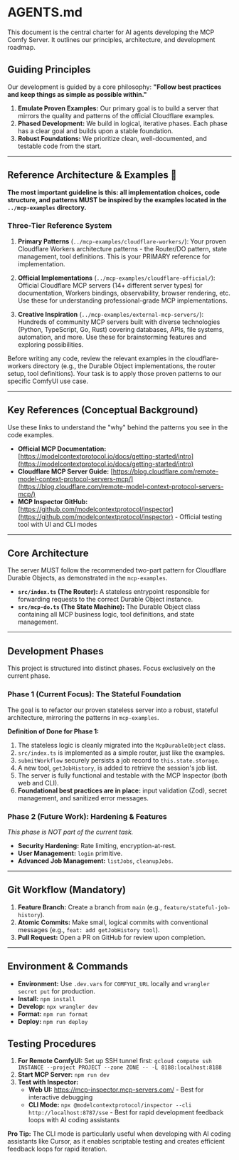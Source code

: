# AGENTS.md

This document is the central charter for AI agents developing the MCP Comfy Server. It outlines our principles, architecture, and development roadmap.

## Guiding Principles

Our development is guided by a core philosophy: **"Follow best practices and keep things as simple as possible within."**

1.  **Emulate Proven Examples:** Our primary goal is to build a server that mirrors the quality and patterns of the official Cloudflare examples.
2.  **Phased Development:** We build in logical, iterative phases. Each phase has a clear goal and builds upon a stable foundation.
3.  **Robust Foundations:** We prioritize clean, well-documented, and testable code from the start.

---

## Reference Architecture & Examples 🌟

**The most important guideline is this: all implementation choices, code structure, and patterns MUST be inspired by the examples located in the `../mcp-examples` directory.**

### Three-Tier Reference System

1. **Primary Patterns** (`../mcp-examples/cloudflare-workers/`): Your proven Cloudflare Workers architecture patterns - the Router/DO pattern, state management, tool definitions. This is your PRIMARY reference for implementation.

2. **Official Implementations** (`../mcp-examples/cloudflare-official/`): Official Cloudflare MCP servers (14+ different server types) for documentation, Workers bindings, observability, browser rendering, etc. Use these for understanding professional-grade MCP implementations.

3. **Creative Inspiration** (`../mcp-examples/external-mcp-servers/`): Hundreds of community MCP servers built with diverse technologies (Python, TypeScript, Go, Rust) covering databases, APIs, file systems, automation, and more. Use these for brainstorming features and exploring possibilities.

Before writing any code, review the relevant examples in the cloudflare-workers directory (e.g., the Durable Object implementations, the router setup, tool definitions). Your task is to apply those proven patterns to our specific ComfyUI use case.

---

## Key References (Conceptual Background)

Use these links to understand the "why" behind the patterns you see in the code examples.

* **Official MCP Documentation:** [https://modelcontextprotocol.io/docs/getting-started/intro](https://modelcontextprotocol.io/docs/getting-started/intro)
* **Cloudflare MCP Server Guide:** [https://blog.cloudflare.com/remote-model-context-protocol-servers-mcp/](https://blog.cloudflare.com/remote-model-context-protocol-servers-mcp/)
* **MCP Inspector GitHub:** [https://github.com/modelcontextprotocol/inspector](https://github.com/modelcontextprotocol/inspector) - Official testing tool with UI and CLI modes

---

## Core Architecture

The server MUST follow the recommended two-part pattern for Cloudflare Durable Objects, as demonstrated in the `mcp-examples`.

* **`src/index.ts` (The Router):** A stateless entrypoint responsible for forwarding requests to the correct Durable Object instance.
* **`src/mcp-do.ts` (The State Machine):** The Durable Object class containing all MCP business logic, tool definitions, and state management.

---

## Development Phases

This project is structured into distinct phases. Focus exclusively on the current phase.

### Phase 1 (Current Focus): The Stateful Foundation

The goal is to refactor our proven stateless server into a robust, stateful architecture, mirroring the patterns in `mcp-examples`.

**Definition of Done for Phase 1:**
1.  The stateless logic is cleanly migrated into the `McpDurableObject` class.
2.  `src/index.ts` is implemented as a simple router, just like the examples.
3.  `submitWorkflow` securely persists a job record to `this.state.storage`.
4.  A new tool, `getJobHistory`, is added to retrieve the session's job list.
5.  The server is fully functional and testable with the MCP Inspector (both web and CLI).
6.  **Foundational best practices are in place:** input validation (Zod), secret management, and sanitized error messages.

### Phase 2 (Future Work): Hardening & Features
*This phase is NOT part of the current task.*
* **Security Hardening:** Rate limiting, encryption-at-rest.
* **User Management:** `login` primitive.
* **Advanced Job Management:** `listJobs`, `cleanupJobs`.

---

## Git Workflow (Mandatory)

1.  **Feature Branch:** Create a branch from `main` (e.g., `feature/stateful-job-history`).
2.  **Atomic Commits:** Make small, logical commits with conventional messages (e.g., `feat: add getJobHistory tool`).
3.  **Pull Request:** Open a PR on GitHub for review upon completion.

---

## Environment & Commands

* **Environment:** Use `.dev.vars` for `COMFYUI_URL` locally and `wrangler secret put` for production.
* **Install:** `npm install`
* **Develop:** `npx wrangler dev`
* **Format:** `npm run format`
* **Deploy:** `npm run deploy`

## Testing Procedures

1. **For Remote ComfyUI:** Set up SSH tunnel first: `gcloud compute ssh INSTANCE --project PROJECT --zone ZONE -- -L 8188:localhost:8188`
2. **Start MCP Server:** `npm run dev`
3. **Test with Inspector:** 
   - **Web UI:** https://mcp-inspector.mcp-servers.com/ - Best for interactive debugging
   - **CLI Mode:** `npx @modelcontextprotocol/inspector --cli http://localhost:8787/sse` - Best for rapid development feedback loops with AI coding assistants

**Pro Tip:** The CLI mode is particularly useful when developing with AI coding assistants like Cursor, as it enables scriptable testing and creates efficient feedback loops for rapid iteration.